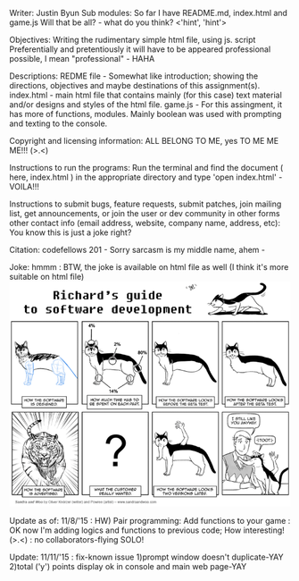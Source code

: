 
Writer: 
	Justin Byun
Sub modules: 
	So far I have README.md, index.html and game.js
	Will that be all? - what do you think? <'hint', 'hint'>

Objectives:
	Writing the rudimentary simple html file, using js. script
	Preferentially and pretentiously it will have to be appeared professional possible, I mean
	"professional" - HAHA
	
Descriptions:
	REDME file - Somewhat like introduction; showing the directions, objectives and maybe destinations of this assignment(s).
	index.html - main html file that contains mainly (for this case) text material and/or designs and styles of the html file.
	game.js - For this assingment, it has more of functions, modules.  Mainly boolean was used with prompting and texting to the console. 

Copyright and licensing information:
	ALL BELONG TO ME, yes TO ME ME ME!!! (>.<)

Instructions to run the programs:
	Run the terminal and  find the document ( here, index.html ) in the appropriate directory and type 'open index.html' -VOILA!!!


Instructions to submit bugs, feature requests, submit patches, join mailing list, get announcements, or join the user or dev community in other forms
other contact info (email address, website, company name, address, etc):
	You know this is just a joke right?

Citation:
	codefellows 201
	- Sorry sarcasm is my middle name, ahem -

Joke: hmmm
	: BTW, the joke is available on html file as well (I think it's more suitable on html file)
	<img src="lol.png"/>


Update as of: 11/8/'15
	: HW) Pair programming: Add functions to your game
	: OK now I'm adding logics and functions to previous code; How interesting! 
	(>.<)
	: no collaborators-flying SOLO!

Update: 11/11/'15
	: fix-known issue
	1)prompt window doesn't duplicate-YAY
	2)total ('y') points display ok in console and main web page-YAY
	


	

